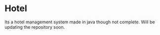 # Hotel
Its a hotel management system made in java though not complete. Will be updating the repository soon.

